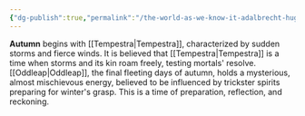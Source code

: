```yaml
---
{"dg-publish":true,"permalink":"/the-world-as-we-know-it-adalbrecht-hugh/seasons/autumn/"}
---
```


**Autumn** begins with [[Tempestra\|Tempestra]], characterized by sudden storms and fierce winds. It is believed that [[Tempestra\|Tempestra]] is a time when storms and its kin roam freely, testing mortals' resolve. [[Oddleap\|Oddleap]], the final fleeting days of autumn, holds a mysterious, almost mischievous energy, believed to be influenced by trickster spirits preparing for winter's grasp. This is a time of preparation, reflection, and reckoning.